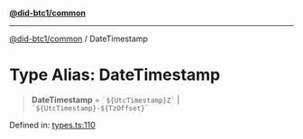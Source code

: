 [**@did-btc1/common**](../README.md)

***

[@did-btc1/common](../globals.md) / DateTimestamp

# Type Alias: DateTimestamp

> **DateTimestamp** = `` `${UtcTimestamp}Z` `` \| `` `${UtcTimestamp}-${TzOffset}` ``

Defined in: [types.ts:110](https://github.com/dcdpr/did-btc1-js/blob/751aedd75738c26882a2149e644ae32b9e424707/packages/common/src/types.ts#L110)
